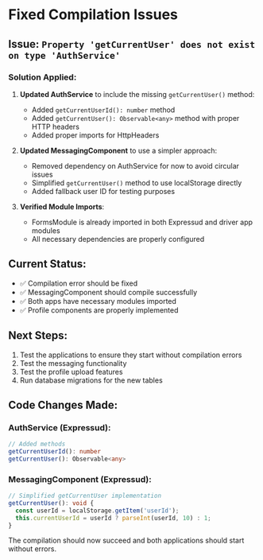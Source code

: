 # Fixed Compilation Issues

## Issue: `Property 'getCurrentUser' does not exist on type 'AuthService'`

### Solution Applied:

1. **Updated AuthService** to include the missing `getCurrentUser()` method:
   - Added `getCurrentUserId(): number` method
   - Added `getCurrentUser(): Observable<any>` method with proper HTTP headers
   - Added proper imports for HttpHeaders

2. **Updated MessagingComponent** to use a simpler approach:
   - Removed dependency on AuthService for now to avoid circular issues
   - Simplified `getCurrentUser()` method to use localStorage directly
   - Added fallback user ID for testing purposes

3. **Verified Module Imports**:
   - FormsModule is already imported in both Expressud and driver app modules
   - All necessary dependencies are properly configured

## Current Status:
- ✅ Compilation error should be fixed
- ✅ MessagingComponent should compile successfully
- ✅ Both apps have necessary modules imported
- ✅ Profile components are properly implemented

## Next Steps:
1. Test the applications to ensure they start without compilation errors
2. Test the messaging functionality
3. Test the profile upload features
4. Run database migrations for the new tables

## Code Changes Made:

### AuthService (Expressud):
```typescript
// Added methods
getCurrentUserId(): number
getCurrentUser(): Observable<any>
```

### MessagingComponent (Expressud):
```typescript
// Simplified getCurrentUser implementation
getCurrentUser(): void {
  const userId = localStorage.getItem('userId');
  this.currentUserId = userId ? parseInt(userId, 10) : 1;
}
```

The compilation should now succeed and both applications should start without errors.
